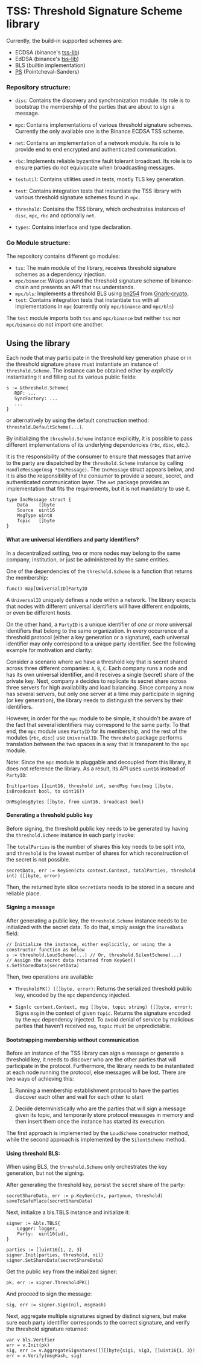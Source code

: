 # TSS: Threshold Signature Scheme library

Currently, the build-in supported schemes are:
 - ECDSA (binance's [tss-lib](https://github.com/bnb-chain/tss-lib))
 - EdDSA (binance's [tss-lib](https://github.com/bnb-chain/tss-lib))
 - BLS   (builtin implementation)
 - [PS](https://github.com/IBM/TSS/tree/main/mpc/ps) (Pointcheval-Sanders)

### Repository structure:

- `disc`: Contains the discovery and synchronization module. Its role is to bootstrap the membership of the parties that are about to sign a message.

- `mpc`: Contains implementations of various threshold signature schemes. Currently the only available one is the Binance ECDSA TSS scheme. 

- `net`: Contains an implementation of a network module. Its role is to provide end to end encrypted and authenticated communication.

- `rbc`: Implements reliable byzantine fault tolerant broadcast. Its role is to ensure parties do not equivocate when broadcasting messages.

- `testutil`: Contains utilities used in tests, mostly TLS key generation.

- `test`: Contains integration tests that instantiate the TSS library with various threshold signature schemes found in `mpc`.

- `threshold`: Contains the TSS library, which orchestrates instances of `disc`, `mpc`, `rbc` and optionally `net`.

- `types`: Contains interface and type declaration.


### Go Module structure: 

The repository contains different go modules:

- `tss`: The main module of the library, receives threshold signature schemes as a dependency injection.
- `mpc/binance`: Wraps around the threshold signature scheme of binance-chain and presents an API that `tss` understands.
- `mpc/bls`: Implements a threshold BLS using [bn254](https://github.com/Consensys/gnark-crypto/tree/master/ecc/bn254) from [Gnark-crypto](https://github.com/Consensys/gnark-crypto).
- `test`: Contains integration tests that instantiate `tss` with all implementations in `mpc` (currently only `mpc/binance` and `mpc/bls`)

The `test` module imports both `tss` and `mpc/binance` but neither `tss` nor `mpc/binance` do not import one another. 


## Using the library

Each node that may participate in the threshold key generation phase or in the threshold signature phase must instantiate an instance of `threshold.Scheme`.
The instance can be obtained either by *explicitly* instantiating it and filling out its various public fields:

```
s := &threshold.Scheme{
   RBF: ...
   SyncFactory: ...
   ...
}
```

or alternatively by using the default construction method: `threshold.DefaultScheme(...)`.

By initializing the `threshold.Scheme` instance explicitly, it is possible to pass different implementations of its underlying dependencies (`rbc`, `disc`, etc.).

It is the responsibility of the consumer to ensure that messages that arrive to the party
are dispatched by the `threshold.Scheme` instance by calling `HandleMessage(msg *IncMessage)`.
The `IncMessage` struct appears below, and it is also the responsibility of the consumer to provide a secure, secret, and authenticated communication layer. 
The `net` package provides an implementation that fits the requirements, but it is not mandatory to use it.
```
type IncMessage struct {
	Data    []byte
	Source  uint16
	MsgType uint8
	Topic   []byte
}
```

#### What are universal identifiers and party identifiers? 

In a decentralized setting, two or more nodes may belong to the same company, institution, or just be administered by the same entities.


One of the dependencies of the `threshold.Scheme` is a function that returns the membership:

```
func() map[UniversalID]PartyID
```

A `UniversalID` uniquely defines a node within a network. The library expects that nodes with different universal identifiers will have different endpoints, or even be different hosts.

On the other hand, a `PartyID` is a unique identifier of *one or more* universal identifiers that belong to the same organization.
In every occurrence of a threshold protocol (either a key generation or a signature), each universal identifier may only correspond to a unique party identifier.
See the following example for motivation and clarity:


Consider a scenario where we have a threshold key that is secret shared across three different companies: `A`, `B`, `C`. 
Each company runs a node and has its own universal identifier, and it receives a single (secret) share of the private key.
Next, company `A` decides to replicate its secret share across three servers for high availability and load balancing.
Since company `A` now has several servers, but only one server at a time may participate in signing (or key generation), 
the library needs to distinguish the servers by their identifiers. 

However, in order for the `mpc` module to be simple, it shouldn't be aware of the fact that several identifiers may correspond to the same party.
To that end, the `mpc` module uses `PartyID` for its membership, and the rest of the modules (`rbc`, `disc`) use `UniversalID`. 
The `threshold` package performs translation between the two spaces in a way that is transparent to the `mpc` module. 

Note: Since the `mpc` module is pluggable and decoupled from this library, it does not reference the library. 
As a result, its API uses `uint16` instead of `PartyID`: 

```
Init(parties []uint16, threshold int, sendMsg func(msg []byte, isBroadcast bool, to uint16))

OnMsg(msgBytes []byte, from uint16, broadcast bool)
```

#### Generating a threshold public key

Before signing, the threshold public key needs to be generated by having the `threshold.Scheme` instance in each party invoke:

The `totalParties` is the number of shares this key needs to be split into, and `threshold` is the lowest number of shares
for which reconstruction of the secret is not possible.

```
secretData, err := KeyGen(ctx context.Context, totalParties, threshold int) ([]byte, error)
```

Then, the returned byte slice `secretData` needs to be stored in a secure and reliable place. 


#### Signing a message

After generating a public key, the `threshold.Scheme` instance needs to be initialized with the secret data.
To do that, simply assign the `StoredData` field:

```
// Initialize the instance, either explicitly, or using the a constructor function as below
s := threshold.LoudScheme(...) // Or, threshold.SilentScheme(...)
// Assign the secret data returned from KeyGen()
s.SetStoredData(secretData)
```

Then, two operations are available:

- `ThresholdPK() ([]byte, error)`: Returns the serialized threshold public key, encoded by the `mpc` dependency injected.


- `Sign(c context.Context, msg []byte, topic string) ([]byte, error)`: Signs `msg` in the context of given `topic`. Returns the signature encoded by the `mpc` dependency injected. 
To avoid denial of service by malicious parties that haven't received `msg`, `topic` must be unpredictable. 

#### Bootstrapping membership without communication

Before an instance of the TSS library can sign a message or generate a threshold key, it needs to discover who are the other parties
that will participate in the protocol. Furthermore, the library needs to be instantiated at each node 
running the protocol, else messages will be lost. There are two ways of achieving this:

1. Running a membership establishment protocol to have the parties discover each other and wait for each other to start

2. Decide deterministically who are the parties that will sign a message given its topic, and temporarily store protocol messages in memory and then insert them once the instance has started its
execution.

The first approach is implemented by the `LoudScheme` constructor method, while the second approach is implemented by the `SilentScheme` method.


#### Using threshold BLS:

When using BLS, the `threshold.Scheme` only orchestrates the key generation, but not the signing.

After generating the threshold key, persist the secret share of the party:
```
secretShareData, err := p.KeyGen(ctx, partynum, threshold)
saveToSafePlace(secretShareData)
```

Next, initialize a bls.TBLS instance and initialize it:
```
signer := &bls.TBLS{
	Logger: logger,
	Party:  uint16(id),
}

parties := []uint16{1, 2, 3}
signer.Init(parties, threshold, nil)
signer.SetShareData(secretShareData)
```

Get the public key from the initialized signer:

```
pk, err := signer.ThresholdPK()
```

And proceed to sign the message:

```
sig, err := signer.Sign(nil, msgHash)
```

Next, aggregate multiple signatures signed by distinct signers, but make sure each party identifier corresponds
to the correct signature, and verify the threshold signature returned:

```
var v bls.Verifier
err = v.Init(pk)
sig, err := v.AggregateSignatures([][]byte{sig1, sig3, []uint16{1, 3})
err = v.Verify(msgHash, sig)
```
